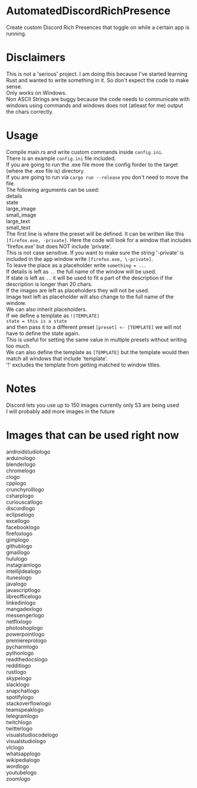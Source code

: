 # AutomatedDiscordRichPresence
Create custom Discord Rich Presences that toggle on while a certain app is running.  
# Disclaimers
This is not a 'serious' project. I am doing this because I've started learning Rust and wanted to write something in it. So don't expect the code to make sense.  
Only works on Windows.  
Non ASCII Strings are buggy because the code needs to communicate with windows using commands and windows does not (atleast for me) output the chars correctly.  
# Usage
Compile main.rs and write custom commands inside `config.ini`.  
There is an example `config.ini` file included.  
If you are going to run the .exe file move the config forder to the target (where the .exe file is) directory.  
If you are going to run via `cargo run --release` you don't need to move the file.  
The following arguments can be used:  
 details  
 state  
 large_image  
 small_image  
 large_text   
 small_text  
The first line is where the preset will be defined. It can be written like this `[firefox.exe, -private]`.
Here the code will look for a window that includes 'firefox.exe' but does NOT include 'private'.  
This is not case sensitive. 
If you want to make sure the string '-private' is included in the app window write `[firefox.exe, \-private]`.  
To leave the place as a placeholder write `something = ..`.  
If details is left as `..` the full name of the window will be used.  
If state is left as `..` it will be used to fit a part of the description if the description is longer than 20 chars.  
If the images are left as placeholders they will not be used.  
Image text left as placeholder will also change to the full name of the window.  
We can also inherit placeholders.  
If we define a template as `![TEMPLATE]`  
`state = this is a state`  
and then pass it to a different preset `[preset] <- [TEMPLATE]` we will not have to define the state again.  
This is useful for setting the same value in multiple presets without writing too much.  
We can also define the template as `[TEMPLATE]` but the template would then match all windows that include 'template'.  
'!' excludes the template from getting matched to window titles.
# Notes
Discord lets you use up to 150 images currently only 53 are being used  
I will probably add more images in the future  
# Images that can be used right now
androidstudiologo  
arduinologo  
blenderlogo  
chromelogo  
clogo  
cpplogo  
crunchyrolllogo  
csharplogo  
curiouscatlogo  
discordlogo  
eclipselogo  
excellogo  
facebooklogo  
firefoxlogo  
gimplogo  
githublogo  
gmaillogo  
hululogo  
instagramlogo  
intellijidealogo  
ituneslogo  
javalogo  
javascriptlogo  
libreofficelogo  
linkedinlogo  
mangadexlogo  
messengerlogo  
netflixlogo  
photoshoplogo  
powerpointlogo  
premiereprologo  
pycharmlogo  
pythonlogo  
readthedocslogo  
redditlogo  
rustlogo  
skypelogo  
slacklogo  
snapchatlogo  
spotifylogo  
stackoverflowlogo  
teamspeaklogo  
telegramlogo  
twitchlogo  
twitterlogo  
visualstudiocodelogo  
visualstudiologo  
vlclogo  
whatsapplogo  
wikipedialogo  
wordlogo  
youtubelogo  
zoomlogo  
